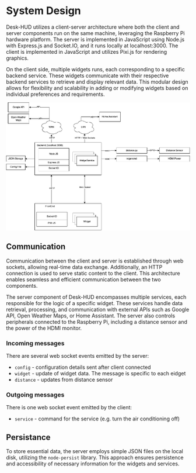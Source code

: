 # System Design

Desk-HUD utilizes a client-server architecture where both the client and server components run on the same machine, leveraging the Raspberry Pi hardware platform. The server is implemented in JavaScript using Node.js with Express.js and Socket.IO, and it runs locally at localhost:3000. The client is implemented in JavaScript and utilizes Pixi.js for rendering graphics.

On the client side, multiple widgets runs, each corresponding to a specific backend service. These widgets communicate with their respective backend services to retrieve and display relevant data. This modular design allows for flexibility and scalability in adding or modifying widgets based on individual preferences and requirements.

![System Design Diagram](img/systemDesign.png)

## Communication

Communication between the client and server is established through web sockets, allowing real-time data exchange. Additionally, an HTTP connection is used to serve static content to the client. This architecture enables seamless and efficient communication between the two components.

The server component of Desk-HUD encompasses multiple services, each responsible for the logic of a specific widget. These services handle data retrieval, processing, and communication with external APIs such as Google API, Open Weather Maps, or Home Assistant. The server also controls peripherals connected to the Raspberry Pi, including a distance sensor and the power of the HDMI monitor.

### Incoming messages

There are several web socket events emitted by the server:

- `config` - configuration details sent after client connected
- `widget` - update of widget data. The message is specific to each eidget
- `distance` - updates from distance sensor

### Outgoing messages

There is one web socket event emitted by the client:

- `service` - command for the service (e.g. turn the air conditioning off)

## Persistance

To store essential data, the server employs simple JSON files on the local disk, utilizing the `node-persist` library. This approach ensures persistence and accessibility of necessary information for the widgets and services.
